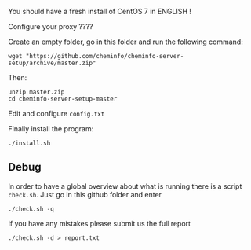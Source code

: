You should have a fresh install of CentOS 7 in ENGLISH !


Configure your proxy ????


Create an empty folder, go in this folder and run the following command:

```
wget "https://github.com/cheminfo/cheminfo-server-setup/archive/master.zip"
```

Then:
```
unzip master.zip
cd cheminfo-server-setup-master
```

Edit and configure ```config.txt```

Finally install the program:
```
./install.sh
```


## Debug

In order to have a global overview about what is running there is a script `check.sh`. Just go in this github folder and enter

```
./check.sh -q
```

If you have any mistakes please submit us the full report
```
./check.sh -d > report.txt
```



